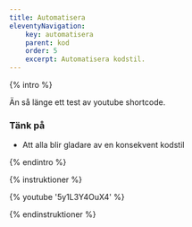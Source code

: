 ```yaml
---
title: Automatisera
eleventyNavigation:
    key: automatisera
    parent: kod
    order: 5
    excerpt: Automatisera kodstil.
---
```


{% intro %}

Än så länge ett test av youtube shortcode.

### Tänk på

-   Att alla blir gladare av en konsekvent kodstil

{% endintro %}

{% instruktioner %}


{% youtube '5y1L3Y4OuX4' %}

{% endinstruktioner %}
